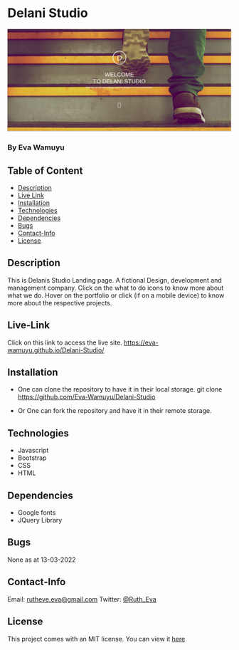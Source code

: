 # Delani Studio

![Project Cover](./Assets/Cover.png)
### By Eva Wamuyu

## Table of Content

+ [Description](#Description)
+ [Live Link](#Live-Link)
+ [Installation](#Installation)
+ [Technologies](#Technologies)
+ [Dependencies](#Dependencies)
+ [Bugs](#Bugs)
+ [Contact-Info](#Contact-Info)
+ [License](#License)

## Description

This is Delanis Studio Landing page.
A fictional Design, development and management company.
Click on the what to do icons to know more about what we do.
Hover on the portfolio or click (if on a mobile device) to know more about the respective projects.


## Live-Link
Click on this link to access the live site.
https://eva-wamuyu.github.io/Delani-Studio/

## Installation

* One can clone the repository to have it in their local storage.
git clone https://github.com/Eva-Wamuyu/Delani-Studio

* Or One can fork the repository and have it in their remote storage.

## Technologies

* Javascript
* Bootstrap
* CSS
* HTML

## Dependencies

* Google fonts
* JQuery Library

## Bugs

None as at 13-03-2022

## Contact-Info

Email: rutheve.eva@gmail.com
Twitter: [@Ruth_Eva](https://twitter.com/Ruth_Eva_?t=_DEEkzJ3K0Qzr1npwZ7ggw&s=09)

## License
This project comes with an MIT license.
You can view it [here](license)